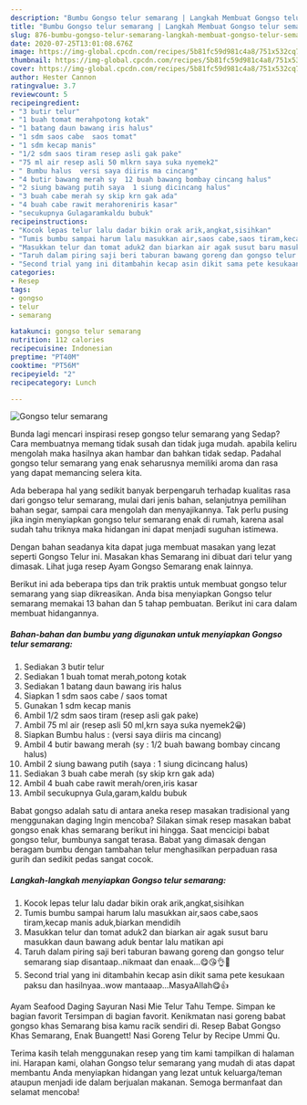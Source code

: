 ```yaml
---
description: "Bumbu Gongso telur semarang | Langkah Membuat Gongso telur semarang Yang Sempurna"
title: "Bumbu Gongso telur semarang | Langkah Membuat Gongso telur semarang Yang Sempurna"
slug: 876-bumbu-gongso-telur-semarang-langkah-membuat-gongso-telur-semarang-yang-sempurna
date: 2020-07-25T13:01:08.676Z
image: https://img-global.cpcdn.com/recipes/5b81fc59d981c4a8/751x532cq70/gongso-telur-semarang-foto-resep-utama.jpg
thumbnail: https://img-global.cpcdn.com/recipes/5b81fc59d981c4a8/751x532cq70/gongso-telur-semarang-foto-resep-utama.jpg
cover: https://img-global.cpcdn.com/recipes/5b81fc59d981c4a8/751x532cq70/gongso-telur-semarang-foto-resep-utama.jpg
author: Hester Cannon
ratingvalue: 3.7
reviewcount: 5
recipeingredient:
- "3 butir telur"
- "1 buah tomat merahpotong kotak"
- "1 batang daun bawang iris halus"
- "1 sdm saos cabe  saos tomat"
- "1 sdm kecap manis"
- "1/2 sdm saos tiram resep asli gak pake"
- "75 ml air resep asli 50 mlkrn saya suka nyemek2"
- " Bumbu halus  versi saya diiris ma cincang"
- "4 butir bawang merah sy  12 buah bawang bombay cincang halus"
- "2 siung bawang putih saya  1 siung dicincang halus"
- "3 buah cabe merah sy skip krn gak ada"
- "4 buah cabe rawit merahoreniris kasar"
- "secukupnya Gulagaramkaldu bubuk"
recipeinstructions:
- "Kocok lepas telur lalu dadar bikin orak arik,angkat,sisihkan"
- "Tumis bumbu sampai harum lalu masukkan air,saos cabe,saos tiram,kecap manis aduk,biarkan mendidih"
- "Masukkan telur dan tomat aduk2 dan biarkan air agak susut baru masukkan daun bawang aduk bentar lalu matikan api"
- "Taruh dalam piring saji beri taburan bawang goreng dan gongso telur semarang siap disantaap..nikmaat dan enaak...😋😘👌🍝"
- "Second trial yang ini ditambahin kecap asin dikit sama pete kesukaan paksu dan hasilnyaa..wow mantaaap...MasyaAllah😋👍"
categories:
- Resep
tags:
- gongso
- telur
- semarang

katakunci: gongso telur semarang 
nutrition: 112 calories
recipecuisine: Indonesian
preptime: "PT40M"
cooktime: "PT56M"
recipeyield: "2"
recipecategory: Lunch

---
```



![Gongso telur semarang](https://img-global.cpcdn.com/recipes/5b81fc59d981c4a8/751x532cq70/gongso-telur-semarang-foto-resep-utama.jpg)

Bunda lagi mencari inspirasi resep gongso telur semarang yang Sedap? Cara membuatnya memang tidak susah dan tidak juga mudah. apabila keliru mengolah maka hasilnya akan hambar dan bahkan tidak sedap. Padahal gongso telur semarang yang enak seharusnya memiliki aroma dan rasa yang dapat memancing selera kita.

Ada beberapa hal yang sedikit banyak berpengaruh terhadap kualitas rasa dari gongso telur semarang, mulai dari jenis bahan, selanjutnya pemilihan bahan segar, sampai cara mengolah dan menyajikannya. Tak perlu pusing jika ingin menyiapkan gongso telur semarang enak di rumah, karena asal sudah tahu triknya maka hidangan ini dapat menjadi suguhan istimewa.

Dengan bahan seadanya kita dapat juga membuat masakan yang lezat seperti Gongso Telur ini. Masakan khas Semarang ini dibuat dari telur yang dimasak. Lihat juga resep Ayam Gongso Semarang enak lainnya.


Berikut ini ada beberapa tips dan trik praktis untuk membuat gongso telur semarang yang siap dikreasikan. Anda bisa menyiapkan Gongso telur semarang memakai 13 bahan dan 5 tahap pembuatan. Berikut ini cara dalam membuat hidangannya.

<!--inarticleads1-->

##### Bahan-bahan dan bumbu yang digunakan untuk menyiapkan Gongso telur semarang:

1. Sediakan 3 butir telur
1. Sediakan 1 buah tomat merah,potong kotak
1. Sediakan 1 batang daun bawang iris halus
1. Siapkan 1 sdm saos cabe / saos tomat
1. Gunakan 1 sdm kecap manis
1. Ambil 1/2 sdm saos tiram (resep asli gak pake)
1. Ambil 75 ml air (resep asli 50 ml,krn saya suka nyemek2😀)
1. Siapkan  Bumbu halus : (versi saya diiris ma cincang)
1. Ambil 4 butir bawang merah (sy : 1/2 buah bawang bombay cincang halus)
1. Ambil 2 siung bawang putih (saya : 1 siung dicincang halus)
1. Sediakan 3 buah cabe merah (sy skip krn gak ada)
1. Ambil 4 buah cabe rawit merah/oren,iris kasar
1. Ambil secukupnya Gula,garam,kaldu bubuk


Babat gongso adalah satu di antara aneka resep masakan tradisional yang menggunakan daging Ingin mencoba? Silakan simak resep masakan babat gongso enak khas semarang berikut ini hingga. Saat mencicipi babat gongso telur, bumbunya sangat terasa. Babat yang dimasak dengan beragam bumbu dengan tambahan telur menghasilkan perpaduan rasa gurih dan sedikit pedas sangat cocok. 

<!--inarticleads2-->

##### Langkah-langkah menyiapkan Gongso telur semarang:

1. Kocok lepas telur lalu dadar bikin orak arik,angkat,sisihkan
1. Tumis bumbu sampai harum lalu masukkan air,saos cabe,saos tiram,kecap manis aduk,biarkan mendidih
1. Masukkan telur dan tomat aduk2 dan biarkan air agak susut baru masukkan daun bawang aduk bentar lalu matikan api
1. Taruh dalam piring saji beri taburan bawang goreng dan gongso telur semarang siap disantaap..nikmaat dan enaak...😋😘👌🍝
1. Second trial yang ini ditambahin kecap asin dikit sama pete kesukaan paksu dan hasilnyaa..wow mantaaap...MasyaAllah😋👍


Ayam Seafood Daging Sayuran Nasi Mie Telur Tahu Tempe. Simpan ke bagian favorit Tersimpan di bagian favorit. Kenikmatan nasi goreng babat gongso khas Semarang bisa kamu racik sendiri di. Resep Babat Gongso Khas Semarang, Enak Buangett! Nasi Goreng Telur by Recipe Ummi Qu. 

Terima kasih telah menggunakan resep yang tim kami tampilkan di halaman ini. Harapan kami, olahan Gongso telur semarang yang mudah di atas dapat membantu Anda menyiapkan hidangan yang lezat untuk keluarga/teman ataupun menjadi ide dalam berjualan makanan. Semoga bermanfaat dan selamat mencoba!
